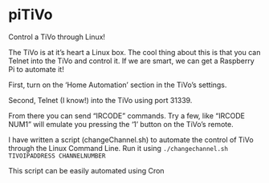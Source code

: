 # piTiVo
Control a TiVo through Linux!

The TiVo is at it’s heart a Linux box. The cool thing about this is that you can Telnet into the TiVo and control it. If we are smart, we can get a Raspberry Pi to automate it!

First, turn on the ‘Home Automation’ section in the TiVo’s settings.

Second, Telnet (I know!) into the TiVo using port 31339.

From there you can send “IRCODE” commands. Try a few, like “IRCODE NUM1” will emulate you pressing the ‘1’ button on the TiVo’s remote.

I have written a script (changeChannel.sh) to automate the control of TiVo through the Linux Command Line. Run it using `./changechannel.sh TIVOIPADDRESS CHANNELNUMBER`

This script can be easily automated using Cron

